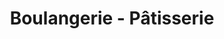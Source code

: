 ---
title: "Boulangerie - Pâtisserie"
url: /gilhoc-sur-ormeze/boulangerie-patisserie/
shop: boulangerie
---